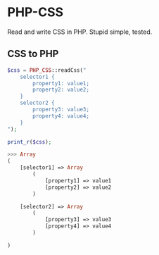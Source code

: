 # PHP-CSS

Read and write CSS in PHP. Stupid simple, tested.

## CSS to PHP

```php
$css = PHP_CSS::readCss("
    selector1 {
        property1: value1;
        property2: value2;
    }
    selector2 {
        property3: value3;
        property4: value4;
    }
");

print_r($css);

>>> Array
(
    [selector1] => Array
        (
            [property1] => value1
            [property2] => value2
        )

    [selector2] => Array
        (
            [property3] => value3
            [property4] => value4
        )

)
```
